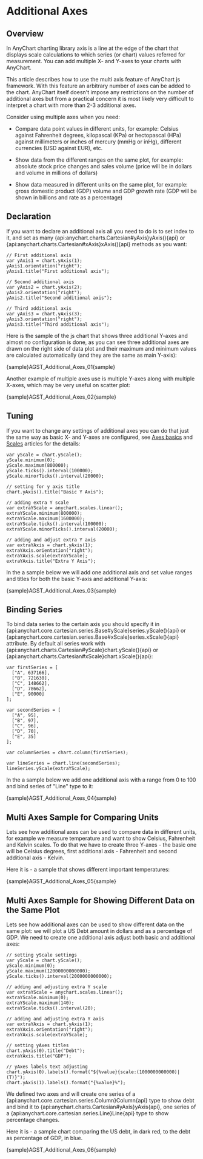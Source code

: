 # Additional Axes

## Overview
  
In AnyChart charting library axis is a line at the edge of the chart that displays scale calculations to which series (or chart) values referred for measurement. You can add multiple X- and Y-axes to your charts with AnyChart.
  
This article describes how to use the multi axis feature of AnyChart js framework. With this feature an arbitrary number of axes can be added to the chart. AnyChart itself doesn't impose any restrictions on the number of additional axes but from a practical concern it is most likely very difficult to interpret a chart with more than 2-3 additional axes.  

Consider using multiple axes when you need:
  
* Compare data point values in different units, for example: Celsius against Fahrenheit degrees, kilopascal (KPa) or hectopascal (HPa) against millimeters or inches of mercury (mmHg or inHg), different currencies (USD against EUR), etc.
  
* Show data from the different ranges on the same plot, for example: absolute stock price changes and sales volume (price will be in dollars and volume in millions of dollars)
  
* Show data measured in different units on the same plot, for example: gross domestic product (GDP) volume and GDP growth rate (GDP will be shown in billions and rate as a percentage)

## Declaration

If you want to declare an additional axis all you need to do is to set index to it, and set as many {api:anychart.charts.Cartesian#yAxis}yAxis(){api} or {api:anychart.charts.Cartesian#xAxis}xAxis(){api} methods as you want:

```
// First additional axis
var yAxis1 = chart.yAxis(1);
yAxis1.orientation("right");
yAxis1.title("First additional axis");
  
// Second additional axis
var yAxis2 = chart.yAxis(2);
yAxis2.orientation("right");
yAxis2.title("Second additional axis");
  
// Third additional axis
var yAxis3 = chart.yAxis(3);
yAxis3.orientation("right");
yAxis3.title("Third additional axis");
```

Here is the sample of the js chart that shows three additional Y-axes and almost no configuration is done, as you can see three additional axes are drawn on the right side of data plot and their maximum and minimum values are calculated automatically (and they are the same as main Y-axis):

{sample}AGST\_Additional\_Axes\_01{sample}

Another example of multiple axes use is multiple Y-axes along with multiple X-axes, which may be very useful on scatter plot:

{sample}AGST\_Additional\_Axes\_02{sample}

## Tuning

If you want to change any settings of additional axes you can do that just the same way as basic X- and Y-axes are configured, see [Axes basics](Axis_Basics) and [Scales](Scales) articles for the details:

```
var yScale = chart.yScale();
yScale.minimum(0);
yScale.maximum(800000);
yScale.ticks().interval(100000);
yScale.minorTicks().interval(20000);

// setting for y axis title
chart.yAxis().title("Basic Y Axis");

// adding extra Y scale
var extraYScale = anychart.scales.linear();
extraYScale.minimum(800000);
extraYScale.maximum(1600000);
extraYScale.ticks().interval(100000);
extraYScale.minorTicks().interval(20000);

// adding and adjust extra Y axis
var extraYAxis = chart.yAxis(1);
extraYAxis.orientation("right");
extraYAxis.scale(extraYScale);
extraYAxis.title("Extra Y Axis");
```

In the a sample below we will add one additional axis and set value ranges and titles for both the basic Y-axis and additional Y-axis:

{sample}AGST\_Additional\_Axes\_03{sample}

## Binding Series

To bind data series to the certain axis you should specify it in {api:anychart.core.cartesian.series.Base#yScale}series.yScale(){api} or {api:anychart.core.cartesian.series.Base#xScale}series.xScale(){api} attribute. By default all series work with {api:anychart.charts.Cartesian#yScale}chart.yScale(){api} or {api:anychart.charts.Cartesian#xScale}chart.xScale(){api}:

```
var firstSeries = [
  ["A", 637166],
  ["B", 721630],
  ["C", 148662],
  ["D", 78662],
  ["E", 90000]
];

var secondSeries = [
  ["A", 95],
  ["B", 97],
  ["C", 96],
  ["D", 70],
  ["E", 35]
];

var columnSeries = chart.column(firstSeries);

var lineSeries = chart.line(secondSeries);
lineSeries.yScale(extraYScale);
```

In the a sample below we add one additional axis with a range from 0 to 100 and bind series of "Line" type to it:

{sample}AGST\_Additional\_Axes\_04{sample}

## Multi Axes Sample for Comparing Units

Lets see how additional axes can be used to compare data in different units, for example we measure temperature and want to show Celsius, Fahrenheit and Kelvin scales. To do that we have to create three Y-axes - the basic one will be Celsius degrees, first additional axis - Fahrenheit and second additional axis - Kelvin.

Here it is - a sample that shows different important temperatures:

{sample}AGST\_Additional\_Axes\_05{sample}

## Multi Axes Sample for Showing Different Data on the Same Plot

Lets see how additional axes can be used to show different data on the same plot: we will plot a US Debt amount in 
dollars and as a percentage of GDP. We need to create one additional axis adjust both basic and additional axes:

```
// setting yScale settings
var yScale = chart.yScale();
yScale.minimum(0);
yScale.maximum(12000000000000);
yScale.ticks().interval(2000000000000);

// adding and adjusting extra Y scale
var extraYScale = anychart.scales.linear();
extraYScale.minimum(0);
extraYScale.maximum(140);
extraYScale.ticks().interval(20);

// adding and adjusting extra Y axis
var extraYAxis = chart.yAxis(1);
extraYAxis.orientation("right");
extraYAxis.scale(extraYScale);

// setting yAxes titles
chart.yAxis(0).title("Debt");
extraYAxis.title("GDP");

// yAxes labels text adjusting
chart.yAxis(0).labels().format("${%value}{scale:(1000000000000)|(T)}");
chart.yAxis(1).labels().format("{%value}%");
```

We defined two axes and will create one series of a {api:anychart.core.cartesian.series.Column}Column{api} type to show debt and bind it to {api:anychart.charts.Cartesian#yAxis}yAxis{api}, one series of a {api:anychart.core.cartesian.series.Line}Line{api} type to show percentage changes.

Here it is - a sample chart comparing the US debt, in dark red, to the debt as percentage of GDP, in blue.

{sample}AGST\_Additional\_Axes\_06{sample}
